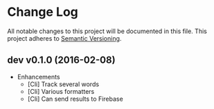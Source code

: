 # Change Log

All notable changes to this project will be documented in this file.
This project adheres to [Semantic Versioning](http://semver.org/).

## dev v0.1.0 (2016-02-08)

* Enhancements
  - [Cli] Track several words
  - [Cli] Various formatters
  - [Cli] Can send results to Firebase
